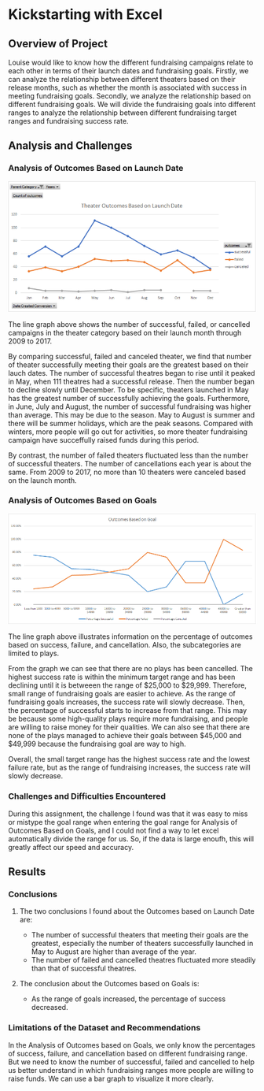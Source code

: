 # Kickstarting with Excel

## Overview of Project
Louise would like to know how the different fundraising campaigns relate to each other in terms of their launch dates and fundraising goals. Firstly, we can analyze the relationship between different theaters based on their release months, such as whether the month is associated with success in meeting fundraising goals. Secondly, we analyze the relationship based on different fundraising goals. We will divide the fundraising goals into different ranges to analyze the relationship between different fundraising target ranges and fundraising success rate.

## Analysis and Challenges

### Analysis of Outcomes Based on Launch Date
![](Resources/Theater_Outcomes_vs_Launch.png)

The line graph above shows the number of successful, failed, or cancelled campaigns in the theater category based on their launch month through 2009 to 2017.

By comparing successful, failed and canceled theater, we find that number of theater successfully meeting their goals are the greatest based on their lauch dates. The number of successful theatres began to rise until it peaked in May, when 111 theatres had a successful release. Then the number began to decline slowly until December. To be specific, theaters launched in May has the greatest number of successfully achieving the goals. Furthermore, in June, July and August, the number of successful fundraising was higher than average. This may be due to the season. May to August is summer and there will be summer holidays, which are the peak seasons. Compared with winters, more people will go out for activities, so more theater fundraising campaign have succeffully raised funds during this period.

By contrast, the number of failed theaters fluctuated less than the number of successful theaters. The number of cancellations each year is about the same. From 2009 to 2017, no more than 10 theaters were canceled based on the launch month. 

### Analysis of Outcomes Based on Goals
![](Resources/Outcomes_vs_Goals.png)

The line graph above illustrates information on the percentage of outcomes based on success, failure, and cancellation. Also, the subcategories are limited to plays.

From the graph we can see that there are no plays has been cancelled. The highest success rate is within the minimum target range and has been declining until it is betweeen the range of $25,000 to $29,999. Therefore, small range of fundraising goals are easier to achieve. As the range of fundraising goals increases, the success rate will slowly decrease. Then, the percentage of successful starts to increase from that range. This may be because some high-quality plays require more fundraising, and people are willing to raise money for their qualities. We can also see that there are none of the plays managed to achieve their goals between $45,000 and $49,999 because the fundraising goal are way to high.

Overall, the small target range has the highest success rate and the lowest failure rate, but as the range of fundraising increases, the success rate will slowly decrease.

### Challenges and Difficulties Encountered
During this assignment, the challenge I found was that it was easy to miss or mistype the goal range when entering the goal range for Analysis of Outcomes Based on Goals, and I could not find a way to let excel automatically divide the range for us. So, if the data is large enoufh, this will greatly affect our speed and accuracy.

## Results

### Conclusions
1. The two conclusions I found about the Outcomes based on Launch Date are:
   - The number of successful theaters that meeting their goals are the greatest, especially the number of theaters successfully launched in May to August are higher than average of the year.
   - The number of failed and cancelled theatres fluctuated more steadily than that of successful theatres.

2. The conclusion about the Outcomes based on Goals is: 
   - As the range of goals increased, the percentage of success decreased.

### Limitations of the Dataset and Recommendations
In the Analysis of Outcomes based on Goals, we only know the percentages of success, failure, and cancellation based on different fundraising range. But we need to know the number of successful, failed and cancelled to help us better understand in which fundraising ranges more people are willing to raise funds. We can use a bar graph to visualize it more clearly.
